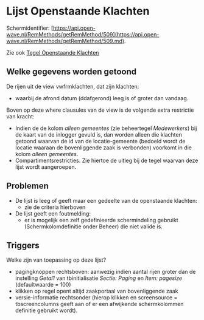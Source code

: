 # Lijst Openstaande Klachten

Schermidentifier: [https://api.open-wave.nl/RemMethods/getRemMethod/509](https://api.open-wave.nl/RemMethods/getRemMethod/509.md).

Zie ook [Tegel Openstaande Klachten](/probleemoplossing/portalen_en_moduleschermen/openingsportaal/tegel_openstaande_klachten.md)

## Welke gegevens worden getoond

De rijen uit de view vwfrmklachten, dat zijn klachten:

- waarbij de afrond datum (ddafgerond) leeg is of groter dan vandaag.

Boven op deze where clausules van de view is de volgende extra restrictie van kracht:

- Indien de de kolom _alleen gemeentes_ (zie beheertegel _Medewerkers_) bij de kaart van de inlogger gevuld is, dan worden alleen die klachten getoond waarvan de id van de locatie-gemeente (bedoeld wordt de locatie waaraan de bovenliggende zaak is verbonden) voorkomt in die kolom _alleen gemeentes_.
- Compartimentsrestricties. Zie hiertoe de uitleg bij de tegel waarvan deze lijst wordt aangeroepen.

## Problemen

- De lijst is leeg of geeft maar een gedeelte van de openstaande klachten:
  - zie de criteria hierboven
- De lijst geeft een foutmelding:
  - er is mogelijk een zelf gedefinieerde schermindeling gebruikt (Schermkolomdefinitie onder Beheer) die niet valide is.

## Triggers

Welke zijn van toepassing op deze lijst?

- pagingknoppen rechtsboven: aanwezig indien aantal rijen groter dan de instelling _Getal1_ van tbinitialisatie _Sectie: Paging_ en _Item: pagesize_ (defaultwaarde = 100)
- klikken op regel opent altijd zaakportaal van bovenliggende zaak
- versie-informatie rechtsonder (hierop klikken en screensource = tbscreencolumns geeft aan of er een afwijkende schermkolommen definitie gebruikt wordt).
